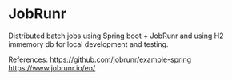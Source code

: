 # JobRunr

Distributed batch jobs using Spring boot + JobRunr and using H2 immemory db for local development and testing. 

References: 
https://github.com/jobrunr/example-spring
https://www.jobrunr.io/en/
